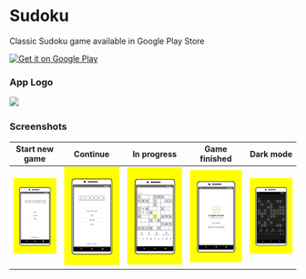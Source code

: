 # Sudoku
Classic Sudoku game available in Google Play Store

<a href='https://play.google.com/store/apps/details?id=com.yamal.sudoku&pcampaignid=pcampaignidMKT-Other-global-all-co-prtnr-py-PartBadge-Mar2515-1'><img alt='Get it on Google Play' style="width:200px;" src='https://play.google.com/intl/en_us/badges/static/images/badges/en_badge_web_generic.png'/></a>

### App Logo
<img src="https://user-images.githubusercontent.com/18336786/193263228-3270f893-4927-4e68-aeba-52f9a33bce4d.svg"/>

### Screenshots

|Start new game|Continue|In progress|Game finished|Dark mode|
|---|---|---|---|---|
|![](images/screenshots/regular-device/1.png)|![](images/screenshots/regular-device/2.png)|![](images/screenshots/regular-device/3.png)|![](images/screenshots/regular-device/4.png)|![](images/screenshots/regular-device/5.png)|

